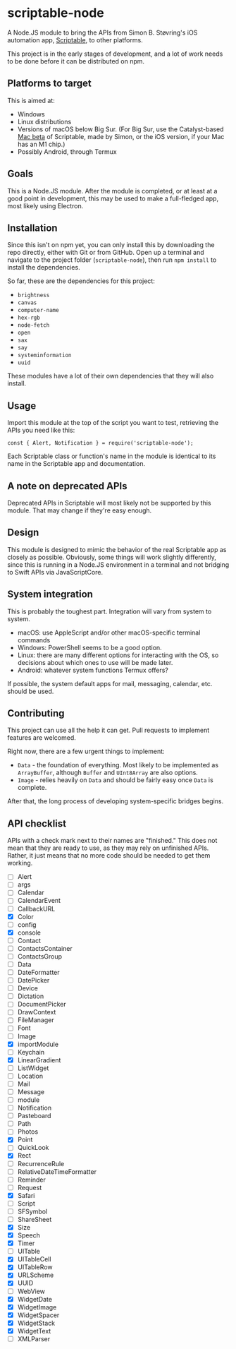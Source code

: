 # scriptable-node

A Node.JS module to bring the APIs from Simon B. Støvring's iOS automation app, [Scriptable](https://scriptable.app), to other platforms.

This project is in the early stages of development, and a lot of work needs to be done before it can be distributed on npm.

## Platforms to target

This is aimed at:

- Windows
- Linux distributions
- Versions of macOS below Big Sur. (For Big Sur, use the Catalyst-based [Mac beta](https://scriptable.app/mac-beta/) of Scriptable, made by Simon, or the iOS version, if your Mac has an M1 chip.)
- Possibly Android, through Termux

## Goals

This is a Node.JS module. After the module is completed, or at least at a good point in development, this may be used to make a full-fledged app, most likely using Electron.

## Installation

Since this isn't on npm yet, you can only install this by downloading the repo directly, either with Git or from GitHub. Open up a terminal and navigate to the project folder (`scriptable-node`), then run `npm install` to install the dependencies.

So far, these are the dependencies for this project:

- `brightness`
- `canvas`
- `computer-name`
- `hex-rgb`
- `node-fetch`
- `open`
- `sax`
- `say`
- `systeminformation`
- `uuid`

These modules have a lot of their own dependencies that they will also install.

## Usage

Import this module at the top of the script you want to test, retrieving the APIs you need like this:

```
const { Alert, Notification } = require('scriptable-node');
```

Each Scriptable class or function's name in the module is identical to its name in the Scriptable app and documentation.

## A note on deprecated APIs

Deprecated APIs in Scriptable will most likely not be supported by this module. That may change if they're easy enough.

## Design

This module is designed to mimic the behavior of the real Scriptable app as closely as possible. Obviously, some things will work slightly differently, since this is running in a Node.JS environment in a terminal and not bridging to Swift APIs via JavaScriptCore.

## System integration

This is probably the toughest part. Integration will vary from system to system. 

- macOS: use AppleScript and/or other macOS-specific terminal commands
- Windows: PowerShell seems to be a good option.
- Linux: there are many different options for interacting with the OS, so decisions about which ones to use will be made later.
- Android: whatever system functions Termux offers?

If possible, the system default apps for mail, messaging, calendar, etc. should be used.

## Contributing

This project can use all the help it can get. Pull requests to implement features are welcomed.

Right now, there are a few urgent things to implement:

- `Data` - the foundation of everything. Most likely to be implemented as `ArrayBuffer`, although `Buffer` and `UInt8Array` are also options.
- `Image` - relies heavily on `Data` and should be fairly easy once `Data` is complete.

After that, the long process of developing system-specific bridges begins.

## API checklist

APIs with a check mark next to their names are "finished." This does not mean that they are ready to use, as they may rely on unfinished APIs. Rather, it just means that no more code should be needed to get them working.

- [ ] Alert
- [ ] args
- [ ] Calendar
- [ ] CalendarEvent
- [ ] CallbackURL
- [x] Color
- [ ] config
- [x] console
- [ ] Contact
- [ ] ContactsContainer
- [ ] ContactsGroup
- [ ] Data
- [ ] DateFormatter
- [ ] DatePicker
- [ ] Device
- [ ] Dictation
- [ ] DocumentPicker
- [ ] DrawContext
- [ ] FileManager
- [ ] Font
- [ ] Image
- [x] importModule
- [ ] Keychain
- [x] LinearGradient
- [ ] ListWidget
- [ ] Location
- [ ] Mail
- [ ] Message
- [ ] module
- [ ] Notification
- [ ] Pasteboard
- [ ] Path
- [ ] Photos
- [x] Point
- [ ] QuickLook
- [x] Rect
- [ ] RecurrenceRule
- [ ] RelativeDateTimeFormatter
- [ ] Reminder
- [ ] Request
- [x] Safari
- [ ] Script
- [ ] SFSymbol
- [ ] ShareSheet
- [x] Size
- [x] Speech
- [x] Timer
- [ ] UITable
- [x] UITableCell
- [x] UITableRow
- [x] URLScheme
- [x] UUID
- [ ] WebView
- [x] WidgetDate
- [x] WidgetImage
- [x] WidgetSpacer
- [x] WidgetStack
- [x] WidgetText
- [ ] XMLParser